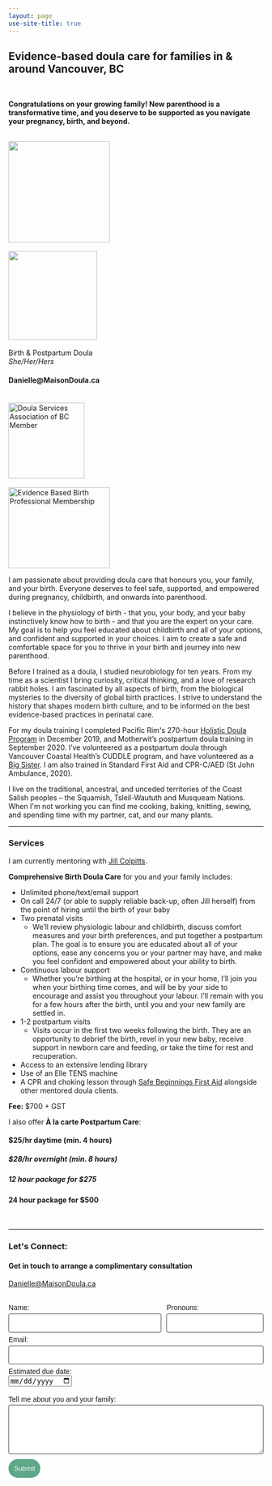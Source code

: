 ```yaml
---
layout: page
use-site-title: true
---
```

<div class="text-center">
  <h2>Evidence-based doula care for families in & around Vancouver, BC</h2><br>
  <p><b>Congratulations on your growing family! New parenthood is a transformative time, and you deserve to be supported as you navigate your pregnancy, birth, and beyond.</b></p><br>
</div>
<div class="row">
  <div class="col-md-4 col-md-offset-0 col-sm-4 col-sm-offset-0 col-xs-12 col-xs-offset-0 text-center">
    <img src="https://maisondoula.ca/img/face.jpg" width="200">
    <br><br><img src="https://maisondoula.ca/img/MDLogoName.svg" width="175">
    <br><br>Birth & Postpartum Doula
    <br><i>She/Her/Hers</i>
    <h4>Danielle@MaisonDoula.ca</h4>
    <br><a href="https://www.bcdoulas.org/"><img alt="Doula Services Association of BC Member" src="https://maisondoula.ca/img/DSABadge.png" width="150" height="150"></a>
    <br><br><a href="https://evidencebasedbirth.com/"><img alt="Evidence Based Birth Professional Membership" src="https://maisondoula.ca/img/EBBPro.png" width="200" height="160"></a>
  </div>
  <div class="col-md-8 col-md-offset-0 col-sm-8 col-sm-offset-0 col-xs-12 col-xs-offset-0">
    <p>I am passionate about providing doula care that honours you, your family, and your birth. Everyone deserves to feel safe, supported, and empowered during pregnancy, childbirth, and onwards into parenthood.</p> 
    <p>I believe in the physiology of birth - that you, your body, and your baby instinctively know how to birth - and that you are the expert on your care. My goal is to help you feel educated about childbirth and all of your options, and confident and supported in your choices. I aim to create a safe and comfortable space for you to thrive in your birth and journey into new parenthood.</p>
    <p>Before I trained as a doula, I studied neurobiology for ten years. From my time as a scientist I bring curiosity, critical thinking, and a love of research rabbit holes. I am fascinated by all aspects of birth, from the biological mysteries to the diversity of global birth practices. I strive to understand the history that shapes modern birth culture, and to be informed on the best evidence-based practices in perinatal care.</p>
    <p>For my doula training I completed Pacific Rim's 270-hour <a href="https://www.pacificrimcollege.com/faculties-programs/program/holistic-doula-certificate/">Holistic Doula Program</a> in December 2019, and Motherwit’s postpartum doula training in September 2020. I’ve volunteered as a postpartum doula through Vancouver Coastal Health’s CUDDLE program, and have volunteered as a <a href="https://www.bigsisters.bc.ca/">Big Sister</a>. I am also trained in Standard First Aid and CPR-C/AED (St John Ambulance, 2020).</p>
    <p>I live on the traditional, ancestral, and unceded territories of the Coast Salish peoples – the Squamish, Tsleil-Waututh and Musqueam Nations. When I'm not working you can find me cooking, baking, knitting, sewing, and spending time with my partner, cat, and our many plants.</p>
  </div>
</div>

<hr>

### Services

I am currently mentoring with <a href="https://jillcolpitts.com/doula/">Jill Colpitts</a>.

**Comprehensive Birth Doula Care** for you and your family includes:
* Unlimited phone/text/email support
* On call 24/7 (or able to supply reliable back-up, often Jill herself) from the point of hiring until the birth of your baby
* Two prenatal visits
  * We’ll review physiologic labour and childbirth, discuss comfort measures and your birth preferences, and put together a postpartum plan. The goal is to ensure you are educated about all of your options, ease any concerns you or your partner may have, and make you feel confident and empowered about your ability to birth.
* Continuous labour support
  * Whether you’re birthing at the hospital, or in your home, I’ll join you when your birthing time comes, and will be by your side to encourage and assist you throughout your labour. I’ll remain with you for a few hours after the birth, until you and your new family are settled in.
* 1-2 postpartum visits
  * Visits occur in the first two weeks following the birth. They are an opportunity to debrief the birth, revel in your new baby, receive support in newborn care and feeding, or take the time for rest and recuperation.
* Access to an extensive lending library
* Use of an Elle TENS machine
* A CPR and choking lesson through <a href="https://safebeginnings.ca/">Safe Beginnings First Aid</a>  alongside other mentored doula clients.

**Fee:** $700 + GST


I also offer **À la carte Postpartum Care**:

<div class="row">
  <div class="col-md-4 col-md-offset-0 col-sm-4 col-sm-offset-0 col-xs-12 col-xs-offset-0 text-center">
    <h4>$25/hr daytime (min. 4 hours)</h4>
    <h5>$28/hr overnight (min. 8 hours)</h5>
  </div>
  <div class="col-md-4 col-md-offset-0 col-sm-4 col-sm-offset-0 col-xs-12 col-xs-offset-0 text-center">
    <h5>12 hour package for $275</h5>
  </div>
  <div class="col-md-4 col-md-offset-0 col-sm-4 col-sm-offset-0 col-xs-12 col-xs-offset-0 text-center">
    <h4>24 hour package for $500</h4>
  </div>
</div>

<br>
<hr>

### Let's Connect:
#### Get in touch to arrange a complimentary consultation
 
 
Danielle@MaisonDoula.ca

<br>
<form class="wj-contact" action="https://formspree.io/mnqdvndq" method="POST">
    <div class="left">
        <label for="ClientName">Name:</label>
        <input type="text" name="ClientName">
    </div>
    <div class="right">
        <label for="Pronouns">Pronouns:</label>
        <input type="text" name="Pronouns">
    </div>
    <div class="center">
        <label for="Email">Email:</label>
        <input type="email" name="_replyto">
    </div>
    <div class="center">
        <label for="EDD">Estimated due date:</label><br>
        <input type="date" name="EDD"><br><br>
    </div>
    <div class="center">
        <label for="content">Tell me about you and your family:</label>
        <textarea type="text" name="content" rows="5"></textarea>
    </div>
    <input type="hidden" name="_subject" value="New Doula Inquiry">
    <input type="text" name="_gotcha" style="display:none">
    <input type="submit" value="Submit">
</form>

<style>
form.wj-contact input[type="text"], form.wj-contact input[type="email"], form.wj-contact textarea[type="text"] {
    width: 100%;
    vertical-align: middle;
    margin-top: 0.25em;
    margin-bottom: 0.5em;
    padding: 0.75em;
    font-family: "Josefin Sans", sans-serif;
    font-weight: lighter;
    border-style: solid;
    border-color: #444;
    outline-color: #B6468C;
    border-width: 1px;
    border-radius: 3px;
    transition: box-shadow .2s ease;
}

form.wj-contact input[type="submit"] {
    outline: none;
    color: white;
    background-color: #5EA788;
    border-radius: 20px;
    padding: 0.75em;
    margin: 0.25em 0 0 0;
    border: 1px solid transparent;
    height: auto;
}

div.center {
    clear: both;
}

div.right {
    float: right;
    width: 38%;
}

div.left {
    float: left;
    width: 60%;
}

label {
    font-family: "Josefin Sans", sans-serif;
    font-weight: lighter;
}
</style>

